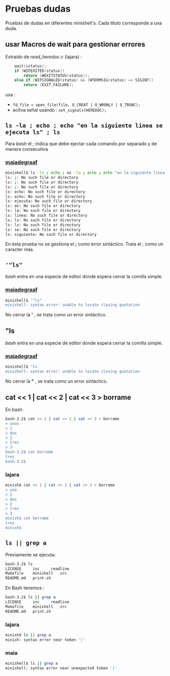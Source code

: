 # Pruebas dudas

Pruebas de dudas en diferentes minishell's. Cada título corresponde a una duda.

## usar Macros de wait para gestionar errores


Extraido de *read_heredoc.c* (lajara) :

```c
	wait(&status);
	if (WIFEXITED(status))
		return (WEXITSTATUS(status));
	else if (WIFSIGNALED(status) && (WTERMSIG(status) == SIGINT))
		return (EXIT_FAILURE);
```

usa : 
- `fd_file = open_file(file, O_CREAT | O_WRONLY | O_TRUNC);`
- acitva señal usando : `set_signals(HEREDOC);`


## `ls -la ; echo ; echo "en la siguiente linea se ejecuta ls" ; ls`

Para *bash* el *;* indica que debe ejectar cada comando por separado y de manera consecutiva

### [maiadegraaf](https://github.com/maiadegraaf/minishell/tree/main)

```sh
minishell$ ls -la ; echo ; es -la ; echo ; echo "en la siguiente linea se ejecuta ls" ; ls
ls: ;: No such file or directory
ls: ;: No such file or directory
ls: ;: No such file or directory
ls: echo: No such file or directory
ls: echo: No such file or directory
ls: ejecuta: No such file or directory
ls: en: No such file or directory
ls: la: No such file or directory
ls: linea: No such file or directory
ls: ls: No such file or directory
ls: ls: No such file or directory
ls: se: No such file or directory
ls: siguiente: No such file or directory
```
En esta prueba no se gestiona el **;** como error sintáctico. Trata el *;* como un caracter más.

## `'"ls"`  

*bash* entra en una especie de editor donde espera cerrar la comilla simple.

### [maiadegraaf](https://github.com/maiadegraaf/minishell/tree/main)

```sh
minishell$ '"ls"
minishell: syntax error: unable to locate closing quotation
```

No cerrar la **'** , se trata como un error sintáctico.

## "ls

*bash* entra en una especie de editor donde espera cerrar la comilla simple.

### [maiadegraaf](https://github.com/maiadegraaf/minishell/tree/main)

```sh
minishell$ "ls
minishell: syntax error: unable to locate closing quotation
```

No cerrar la **"** , se trata como un error sintáctico.

##  cat << 1 | cat << 2 | cat << 3 > borrame

En bash:

```sh
bash-3.2$ cat << 1 | cat << 2 | cat << 3 > borrame
> unos
> 1
> dos
> 2
> tres
> 3
bash-3.2$ cat borrame
tres
bash-3.2$
```

### lajara

```sh
minish$ cat << 1 | cat << 2 | cat << 3 > borrame
> uno
> 1
> dos
> 2
> tres
> 3
minish$ cat borrame
tres
minish$
```

## `ls || grep a`

Previamente se ejecuta:

```sh
bash-3.2$ ls
LICENSE		inc		readline
Makefile	minishell	src
README.md	print.sh
```

En Bash tenemos :

```sh
bash-3.2$ ls || grep a
LICENSE		inc		readline
Makefile	minishell	src
README.md	print.sh
```

### lajara

```sh
minish$ ls || grep a
minish: syntax error near token '|'
```


### maia

```sh
minishell$ ls || grep a
minishell: syntax error near unexpected token '|'
```
